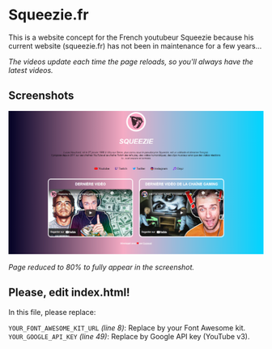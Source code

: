 # Squeezie.fr
This is a website concept for the French youtubeur Squeezie because his current website (squeezie.fr) has not been in maintenance for a few years...

*The videos update each time the page reloads, so you'll always have the latest videos.*

## Screenshots

![Screenshot](https://github.com/euzzeud/Squeezie.fr/blob/main/images/screenshot.png?raw=true)

*Page reduced to 80% to fully appear in the screenshot.*

## Please, edit index.html!

In this file, please replace:

`YOUR_FONT_AWESOME_KIT_URL` *(line 8)*: Replace by your Font Awesome kit.  
`YOUR_GOOGLE_API_KEY` *(line 49)*: Replace by Google API key (YouTube v3).

